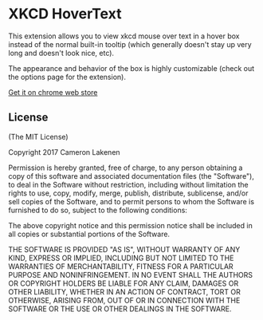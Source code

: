 # XKCD HoverText #

This extension allows you to view xkcd mouse over text in a hover box instead of the normal built-in tooltip (which generally doesn't stay up very long and doesn't look nice, etc).

The appearance and behavior of the box is highly customizable (check out the options page for the extension).

[Get it on chrome web store](https://chrome.google.com/webstore/detail/xkcd-hovertext/lbbfkdbeojkogjofbololpkmghdgdmkp)

## License ##

(The MIT License)

Copyright 2017 Cameron Lakenen

Permission is hereby granted, free of charge, to any person obtaining
a copy of this software and associated documentation files (the
"Software"), to deal in the Software without restriction, including
without limitation the rights to use, copy, modify, merge, publish,
distribute, sublicense, and/or sell copies of the Software, and to
permit persons to whom the Software is furnished to do so, subject to
the following conditions:

The above copyright notice and this permission notice shall be
included in all copies or substantial portions of the Software.

THE SOFTWARE IS PROVIDED "AS IS", WITHOUT WARRANTY OF ANY KIND,
EXPRESS OR IMPLIED, INCLUDING BUT NOT LIMITED TO THE WARRANTIES OF
MERCHANTABILITY, FITNESS FOR A PARTICULAR PURPOSE AND
NONINFRINGEMENT. IN NO EVENT SHALL THE AUTHORS OR COPYRIGHT HOLDERS BE
LIABLE FOR ANY CLAIM, DAMAGES OR OTHER LIABILITY, WHETHER IN AN ACTION
OF CONTRACT, TORT OR OTHERWISE, ARISING FROM, OUT OF OR IN CONNECTION
WITH THE SOFTWARE OR THE USE OR OTHER DEALINGS IN THE SOFTWARE.
